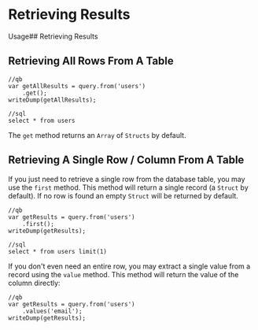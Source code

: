 # Retrieving Results

Usage\#\# Retrieving Results

## Retrieving All Rows From A Table

```text
//qb
var getAllResults = query.from('users')
    .get();
writeDump(getAllResults);

//sql
select * from users
```

The `get` method returns an `Array` of `Structs` by default.

## Retrieving A Single Row / Column From A Table

If you just need to retrieve a single row from the database table, you may use the `first` method. This method will return a single record (a `Struct` by default). If no row is found an empty `Struct` will be returned by default.

```text
//qb
var getResults = query.from('users')
    .first();
writeDump(getResults);

//sql
select * from users limit(1)
```

If you don't even need an entire row, you may extract a single value from a record using the `value` method. This method will return the value of the column directly:

```text
//qb
var getResults = query.from('users')
    .values('email');
writeDump(getResults);
```

